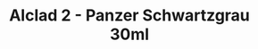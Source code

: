 ---
layout: product
title: "Alclad 2 - Panzer Schwartzgrau 30ml"
price: "TBA" 
desc: "Metalizer boja"
img_path: "/assets/img/ALCE628.webp"
brand: "N/A"
available: false
special_offer: false
new: false
soon: false
cat: "040000"
subcat: "040300"
subsubcat: "0N/A"
sifra: "ALCE628"
popular: false
spec: false
---